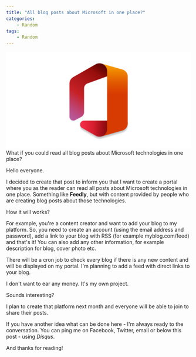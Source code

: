 ```yaml
---
title: "All blog posts about Microsoft in one place?"
categories:
    - Random
tags:
    - Random
---
```

![All blog posts about Microsoft in one place?](/assets/images/top_images/Microsoft365TOP.png)What if you could read all blog posts about Microsoft technologies in one place?

Hello everyone.

I decided to create that post to inform you that I want to create a portal where you as the reader can read all posts about Microsoft technologies in one place. Something like **Feedly**, but with content provided by people who are creating blog posts about those technologies.

How it will works?

For example, you're a content creator and want to add your blog to my platform. So, you need to create an account (using the email address and password), add a link to your blog with RSS (for example myblog.com/feed) and that's it! You can also add any other information, for example description for blog, cover photo etc. 

There will be a cron job to check every blog if there is any new content and will be displayed on my portal. I'm planning to add a feed with direct links to your blog.

I don't want to ear any money. It's my own project. 

Sounds interesting? 

I plan to create that platform next month and everyone will be able to join to share their posts. 

If you have another idea what can be done here - I'm always ready to the conversation. You can ping me on Facebook, Twitter, email or below this post - using *Disqus*.

And thanks for reading!
